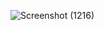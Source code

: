 ![Screenshot (1216)](https://user-images.githubusercontent.com/71547739/180951140-b138a263-6e11-4f61-9400-189616e58ab8.png)
